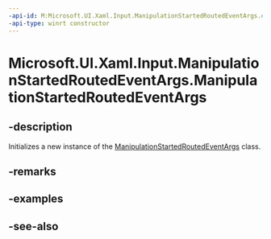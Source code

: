 ```yaml
---
-api-id: M:Microsoft.UI.Xaml.Input.ManipulationStartedRoutedEventArgs.#ctor
-api-type: winrt constructor
---
```


<!-- Method syntax
public ManipulationStartedRoutedEventArgs()
-->

# Microsoft.UI.Xaml.Input.ManipulationStartedRoutedEventArgs.ManipulationStartedRoutedEventArgs

## -description
Initializes a new instance of the [ManipulationStartedRoutedEventArgs](manipulationstartedroutedeventargs.md) class.

## -remarks

## -examples

## -see-also
